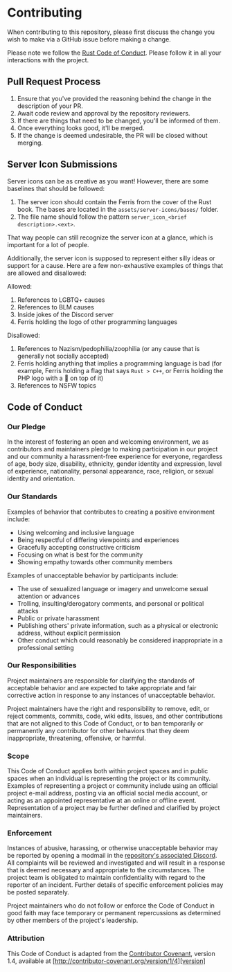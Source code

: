 # Contributing

When contributing to this repository, please first discuss the change you wish to make via a GitHub
issue before making a change.

Please note we follow the [Rust Code of Conduct](https://www.rust-lang.org/policies/code-of-conduct).
Please follow it in all your interactions with the project.

## Pull Request Process

1. Ensure that you've provided the reasoning behind the change in the description of your PR.
2. Await code review and approval by the repository reviewers.
3. If there are things that need to be changed, you'll be informed of them.
4. Once everything looks good, it'll be merged.
5. If the change is deemed undesirable, the PR will be closed without merging.

## Server Icon Submissions

Server icons can be as creative as you want! However, there are some baselines that should be followed:

1. The server icon should contain the Ferris from the cover of the Rust book. The bases are located
in the `assets/server-icons/bases/` folder.
2. The file name should follow the pattern `server_icon_<brief description>.<ext>`.

That way people can still recognize the server icon at a glance, which is important for a
lot of people.

Additionally, the server icon is supposed to represent either silly ideas or support for a cause. Here are a few non-exhaustive examples of things that are allowed and disallowed:

Allowed:

1. References to LGBTQ+ causes
2. References to BLM causes
3. Inside jokes of the Discord server
4. Ferris holding the logo of other programming languages

Disallowed:

1. References to Nazism/pedophilia/zoophilia (or any cause that is generally not socially accepted)
2. Ferris holding anything that implies a programming language is bad
(for example, Ferris holding a flag that says `Rust > C++`, or Ferris holding the PHP logo with a 🚫 on top of it)
3. References to NSFW topics

## Code of Conduct

### Our Pledge

In the interest of fostering an open and welcoming environment, we as
contributors and maintainers pledge to making participation in our project and
our community a harassment-free experience for everyone, regardless of age, body
size, disability, ethnicity, gender identity and expression, level of experience,
nationality, personal appearance, race, religion, or sexual identity and
orientation.

### Our Standards

Examples of behavior that contributes to creating a positive environment
include:

* Using welcoming and inclusive language
* Being respectful of differing viewpoints and experiences
* Gracefully accepting constructive criticism
* Focusing on what is best for the community
* Showing empathy towards other community members

Examples of unacceptable behavior by participants include:

* The use of sexualized language or imagery and unwelcome sexual attention or
advances
* Trolling, insulting/derogatory comments, and personal or political attacks
* Public or private harassment
* Publishing others' private information, such as a physical or electronic
  address, without explicit permission
* Other conduct which could reasonably be considered inappropriate in a
  professional setting

### Our Responsibilities

Project maintainers are responsible for clarifying the standards of acceptable
behavior and are expected to take appropriate and fair corrective action in
response to any instances of unacceptable behavior.

Project maintainers have the right and responsibility to remove, edit, or
reject comments, commits, code, wiki edits, issues, and other contributions
that are not aligned to this Code of Conduct, or to ban temporarily or
permanently any contributor for other behaviors that they deem inappropriate,
threatening, offensive, or harmful.

### Scope

This Code of Conduct applies both within project spaces and in public spaces
when an individual is representing the project or its community. Examples of
representing a project or community include using an official project e-mail
address, posting via an official social media account, or acting as an appointed
representative at an online or offline event. Representation of a project may be
further defined and clarified by project maintainers.

### Enforcement

Instances of abusive, harassing, or otherwise unacceptable behavior may be
reported by opening a modmail in the [repository's associated Discord](https://discord.gg/rust-lang-community).
All complaints will be reviewed and investigated and will result in a response that
is deemed necessary and appropriate to the circumstances. The project team is
obligated to maintain confidentiality with regard to the reporter of an incident.
Further details of specific enforcement policies may be posted separately.

Project maintainers who do not follow or enforce the Code of Conduct in good
faith may face temporary or permanent repercussions as determined by other
members of the project's leadership.

### Attribution

This Code of Conduct is adapted from the [Contributor Covenant][homepage], version 1.4,
available at [http://contributor-covenant.org/version/1/4][version]

[homepage]: http://contributor-covenant.org
[version]: http://contributor-covenant.org/version/1/4/
